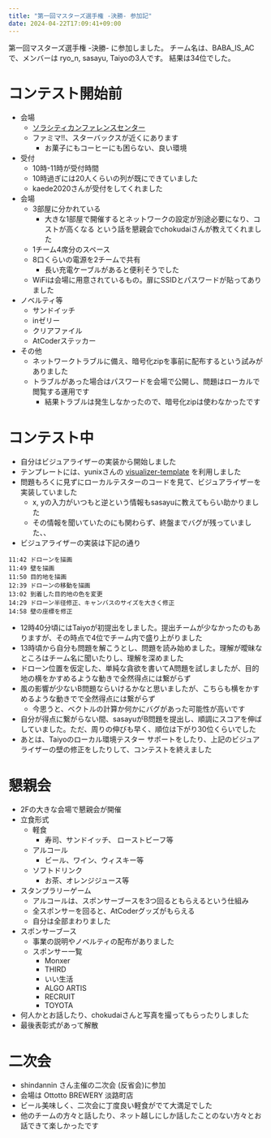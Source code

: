 ```yaml
---
title: "第一回マスターズ選手権 -決勝- 参加記"
date: 2024-04-22T17:09:41+09:00
---
```


第一回マスターズ選手権 -決勝- に参加しました。
チーム名は、BABA_IS_AC で、メンバーは ryo_n, sasayu, Taiyoの3人です。
結果は34位でした。


# コンテスト開始前

* 会場
    * [ソラシティカンファレンスセンター](https://www.soracity-cc.jp/)
    * ファミマ!!、スターバックスが近くにあります
        * お菓子にもコーヒーにも困らない、良い環境
* 受付
    * 10時-11時が受付時間
    * 10時過ぎには20人くらいの列が既にできていました
    * kaede2020さんが受付をしてくれました
* 会場
    * 3部屋に分かれている
        * 大きな1部屋で開催するとネットワークの設定が別途必要になり、コストが高くなる という話を懇親会でchokudaiさんが教えてくれました
    * 1チーム4席分のスペース
    * 8口くらいの電源を2チームで共有
        * 長い充電ケーブルがあると便利そうでした
    * WiFiは会場に用意されているもの。扉にSSIDとパスワードが貼ってありました
* ノベルティ等
    * サンドイッチ
    * inゼリー
    * クリアファイル
    * AtCoderステッカー
* その他
    * ネットワークトラブルに備え、暗号化zipを事前に配布するという試みがありました
    * トラブルがあった場合はパスワードを会場で公開し、問題はローカルで閲覧する運用です
        * 結果トラブルは発生しなかったので、暗号化zipは使わなかったです

# コンテスト中

* 自分はビジュアライザーの実装から開始しました
* テンプレートには、yunixさんの [visualizer-template](https://github.com/yunix-kyopro/visualizer-template-public) を利用しました
* 問題もろくに見ずにローカルテスターのコードを見て、ビジュアライザーを実装していました
    * x, yの入力がいつもと逆という情報もsasayuに教えてもらい助かりました
    * その情報を聞いていたのにも関わらず、終盤までバグが残っていました、、
* ビジュアライザーの実装は下記の通り
```
11:42 ドローンを描画
11:49 壁を描画
11:50 目的地を描画
12:39 ドローンの移動を描画
13:02 到着した目的地の色を変更
14:29 ドローン半径修正、キャンバスのサイズを大きく修正
14:58 壁の座標を修正
```

* 12時40分頃にはTaiyoが初提出をしました。提出チームが少なかったのもありますが、その時点で4位でチーム内で盛り上がりました
* 13時頃から自分も問題を解こうとし、問題を読み始めました。理解が曖昧なところはチーム名に聞いたりし、理解を深めました
* ドローン位置を仮定した、単純な貪欲を書いてA問題を試しましたが、目的地の横をかすめるような動きで全然得点には繋がらず
* 風の影響が少ないB問題ならいけるかなと思いましたが、こちらも横をかすめるような動きでで全然得点には繋がらず
    * 今思うと、ベクトルの計算か何かにバグがあった可能性が高いです
* 自分が得点に繋がらない間、sasayuがB問題を提出し、順調にスコアを伸ばしていました。ただ、周りの伸びも早く、順位は下がり30位くらいでした
* あとは、Taiyoのローカル環境テスター サポートをしたり、上記のビジュアライザーの壁の修正をしたりして、コンテストを終えました


# 懇親会

* 2Fの大きな会場で懇親会が開催
* 立食形式
    * 軽食
        * 寿司、サンドイッチ、 ローストビーフ等
    * アルコール
        * ビール、ワイン、ウィスキー等
    * ソフトドリンク
        * お茶、オレンジジュース等
* スタンプラリーゲーム
    * アルコールは、スポンサーブースを3つ回るともらえるという仕組み
    * 全スポンサーを回ると、AtCoderグッズがもらえる
    * 自分は全部まわりました
* スポンサーブース
    * 事業の説明やノベルティの配布がありました
    * スポンサー一覧
        * Monxer
        * THIRD
        * いい生活
        * ALGO ARTIS
        * RECRUIT
        * TOYOTA
* 何人かとお話したり、chokudaiさんと写真を撮ってもらったりしました
* 最後表彰式があって解散

# 二次会

* shindannin さん主催の二次会 (反省会)に参加
* 会場は Ottotto BREWERY 淡路町店
* ビール美味しく、二次会に丁度良い軽食がでて大満足でした
* 他のチームの方々と話したり、ネット越しにしか話したことのない方々とお話できて楽しかったです
